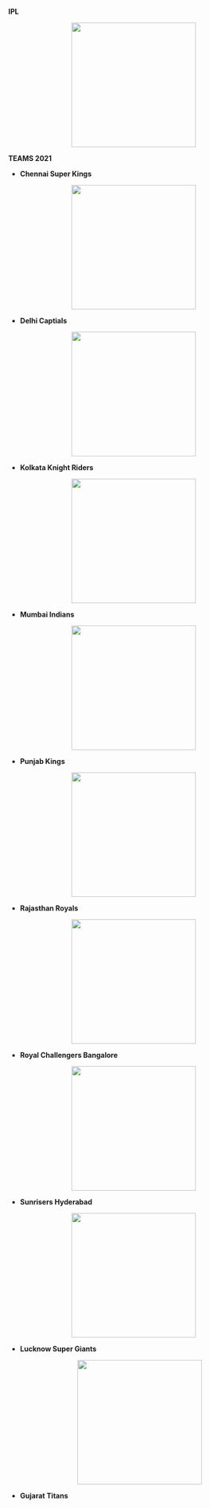 **IPL**
<p align="center">

<img src="https://upload.wikimedia.org/wikipedia/en/thumb/8/84/Indian_Premier_League_Official_Logo.svg/1200px-Indian_Premier_League_Official_Logo.svg.png" width="250px">
</p>
 <p align="center">
 
**TEAMS 2021**
                         
   
   - **Chennai Super Kings** 
   <p align="center">
   <img src="https://upload.wikimedia.org/wikipedia/en/thumb/2/2b/Chennai_Super_Kings_Logo.svg/1200px-Chennai_Super_Kings_Logo.svg.png" width="250px">
   
   - **Delhi Captials**
   <p align="center">
   <img src="https://cdn.freelogovectors.net/wp-content/uploads/2019/09/delhi-capitals-logo.png" width="250px">
   
   - **Kolkata Knight Riders**
   <p align="center">
   <img src="https://upload.wikimedia.org/wikipedia/en/thumb/4/4c/Kolkata_Knight_Riders_Logo.svg/1200px-Kolkata_Knight_Riders_Logo.svg.png" width="250px">
    
  - **Mumbai Indians**
   <p align="center">
   <img src="https://static.toiimg.com/thumb/msid-77964433,width-1200,height-900,resizemode-4/.jpg" width="250px">
     
   - **Punjab Kings**
   <p align="center">
   <img src="https://i2.wp.com/orissadiary.com/wp-content/uploads/2021/02/oie_17102022UPRrIyFT.jpg?fit=500%2C500&ssl=1" width="250px">
      
   - **Rajasthan Royals**
    
   <p align="center">
   <img src="https://d1yjjnpx0p53s8.cloudfront.net/styles/logo-thumbnail/s3/0022/7254/brand.gif?itok=T2XKcJU9" width="250px">
        
   - **Royal Challengers Bangalore**
        
   <p align="center">
   <img src="https://upload.wikimedia.org/wikipedia/en/thumb/2/2a/Royal_Challengers_Bangalore_2020.svg/1200px-Royal_Challengers_Bangalore_2020.svg.png" width="250px">
    
   - **Sunrisers Hyderabad** 
    
   <p align="center">
   <img src="https://upload.wikimedia.org/wikipedia/en/thumb/8/81/Sunrisers_Hyderabad.svg/1200px-Sunrisers_Hyderabad.svg.png" width="250px">
    
    
   - **Lucknow Super Giants**
    
     <p align="center">
     <img src="https://www.crictracker.com/wp-content/uploads/2022/01/Lucknow-Super-Giants-logo.jpg" width="250px">
      
   - **Gujarat Titans**   
    
        
      
      
     
    
    
   
   

                         
